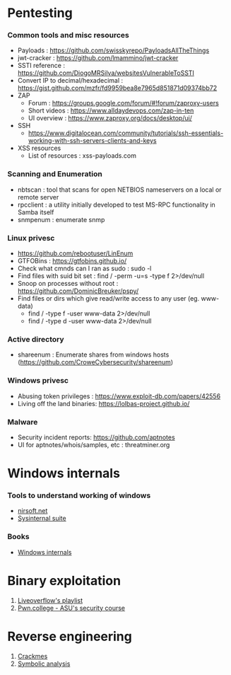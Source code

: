 # Pentesting
### Common tools and misc resources
  * Payloads : https://github.com/swisskyrepo/PayloadsAllTheThings
  * jwt-cracker : https://github.com/lmammino/jwt-cracker
  * SSTI reference : https://github.com/DiogoMRSilva/websitesVulnerableToSSTI
  * Convert IP to decimal/hexadecimal : https://gist.github.com/mzfr/fd9959bea8e7965d851871d09374bb72
  * ZAP	
    * Forum : https://groups.google.com/forum/#!forum/zaproxy-users 
    * Short videos : https://www.alldaydevops.com/zap-in-ten
    * UI overview : https://www.zaproxy.org/docs/desktop/ui/
  * SSH
    * https://www.digitalocean.com/community/tutorials/ssh-essentials-working-with-ssh-servers-clients-and-keys
  * XSS resources
    * List of resources : xss-payloads.com

### Scanning and Enumeration
  * nbtscan : tool that scans for open NETBIOS nameservers on a local or remote server
  * rpcclient : a utility initially developed to test MS-RPC functionality in Samba itself
  * snmpenum : enumerate snmp

### Linux privesc
  * https://github.com/rebootuser/LinEnum
  * GTFOBins : https://gtfobins.github.io/
  * Check what cmnds can I ran as sudo : sudo -l	
  * Find files with suid bit set : find / -perm -u=s -type f 2\>/dev/null
  * Snoop on processes without root : https://github.com/DominicBreuker/pspy/
  * Find files or dirs which give read/write access to any user (eg. www-data)
    * find / -type f -user www-data 2\>/dev/null
    * find / -type d -user www-data 2\>/dev/null

### Active directory
  * shareenum : Enumerate shares from windows hosts (https://github.com/CroweCybersecurity/shareenum)

### Windows privesc
  * Abusing token privileges : https://www.exploit-db.com/papers/42556
  * Living off the land binaries: https://lolbas-project.github.io/

### Malware
  * Security incident reports: https://github.com/aptnotes
  * UI for aptnotes/whois/samples, etc : threatminer.org
 
# Windows internals
### Tools to understand working of windows
  * [nirsoft.net](https://nirsoft.net)
  * [Sysinternal suite](https://docs.microsoft.com/en-us/sysinternals/downloads/sysinternals-suite)

### Books
  * [Windows internals](https://docs.microsoft.com/en-us/sysinternals/resources/windows-internals)

# Binary exploitation
  1. [Liveoverflow's playlist](https://www.youtube.com/playlist?list=PLhixgUqwRTjxglIswKp9mpkfPNfHkzyeN)
  2. [Pwn.college \- ASU's security course](https://pwn.college)

# Reverse engineering
  1. [Crackmes](https://crackmes.one/)
  2. [Symbolic analysis](https://p.ost2.fyi/courses/course-v1:OpenSecurityTraining2+RE3201_symexec+2021_V1/about)
